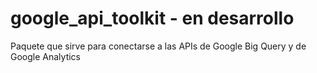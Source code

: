 # google_api_toolkit - en desarrollo

Paquete que sirve para conectarse a las APIs de Google Big Query y de Google Analytics
